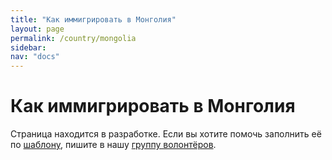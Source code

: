 ```yaml
---
title: "Как иммигрировать в Монголия"
layout: page
permalink: /country/mongolia
sidebar:
nav: "docs"
---
```


# Как иммигрировать в Монголия

Страница находится в разработке. Если вы хотите помочь заполнить её по [шаблону](/template), пишите в нашу [группу волонтёров](https://t.me/+FHi3FnJaoWJkMDAx).
